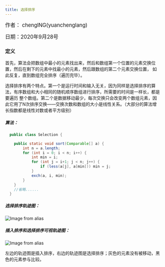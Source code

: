 ```yaml
---
title: 选择排序
---
```


<big>作者： chenglNG(yuanchenglang)</big>

<big>日期：2020年9月28号</big>

### 定义

首先，算法会把数组中最小的元素找出来，然后和数组第一个位置的元素交换位置，然后在剩下的元素中找最小的元素，然后跟数组的第二个元素交换位置，
如此反复，直到数组完全排序（遍历完毕）。

选择排序有两个特点。第一个是运行时间和输入无关，因为同样是选择排序的算法，有序数组和大小相同的随机顺序数组进行排序，所需要的时间是一样长，都是要遍历
整个数组。第二个是数据移动最少，每次交换只会改变两个数组元素，因此它用了N次排序交换——交换次数和数组的大小是线性关系。（大部分的算法增长指数都是线性对数或者平方级别）

##### 算法：
```java
  public class Selection {

    public static void sort(Comparable[] a) {
        int n = a.length;
        for (int i = 0; i < n; i++) {
            int min = i;
            for (int j = i+1; j < n; j++) {
                if (less(a[j], a[min])) min = j;
            }
            exch(a, i, min);
        }
    }
    //省略......
  }
```

##### 选择排序轨迹图：
![Image from alias](~@images/code/selection.png)

##### 插入排序和选择排序可视轨迹图：
![Image from alias](~@images/code/bars.png)

左边的轨迹图是插入排序，右边的轨迹图是选择排序；灰色的元素没有被移动，黑色的元素参与比较。